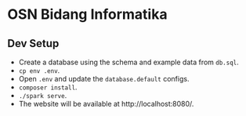 # OSN Bidang Informatika

## Dev Setup

- Create a database using the schema and example data from `db.sql`.
- `cp env .env`.
- Open `.env` and update the `database.default` configs.
- `composer install`.
- `./spark serve`.
- The website will be available at http://localhost:8080/.
